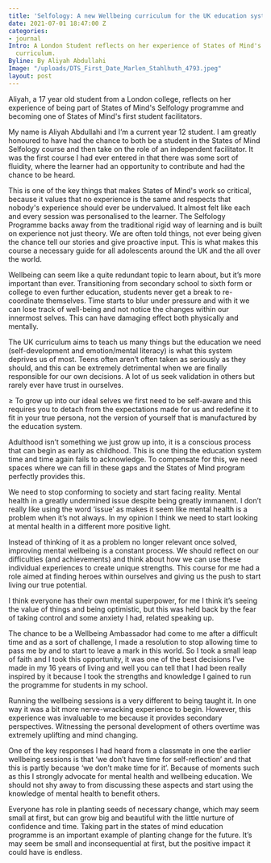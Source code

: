 ```yaml
---
title: 'Selfology: A new Wellbeing curriculum for the UK education system'
date: 2021-07-01 18:47:00 Z
categories:
- journal
Intro: A London Student reflects on her experience of States of Mind's new Selfology
  curriculum.
Byline: By Aliyah Abdullahi
Image: "/uploads/DTS_First_Date_Marlen_Stahlhuth_4793.jpeg"
layout: post
---
```


Aliyah, a 17 year old student from a London college, reflects on her experience of being part of States of Mind's Selfology programme and becoming one of States of Mind's first student facilitators.

My name is Aliyah Abdullahi and I’m a current year 12 student. I am greatly honoured to have had the chance to both be a student in the States of Mind Selfology course and then take on the role of an independent facilitator. It was the first course I had ever entered in that there was some sort of fluidity, where the learner had an opportunity to contribute and had the chance to be heard.

This is one of the key things that makes States of Mind's work so critical, because it values that no experience is the same and respects that nobody's experience should ever be undervalued. It almost felt like each and every session was personalised to the learner. The Selfology Programme backs away from the traditional rigid way of learning and is built on experience not just theory. We are often told things, not ever being given the chance tell our stories and give proactive input. This is what makes this course a necessary guide for all adolescents around the UK and the all over the world.

Wellbeing can seem like a quite redundant topic to learn about, but it’s more important than ever. Transitioning from secondary school to sixth form or college to even further education, students never get a break to re-coordinate themselves. Time starts to blur under pressure and with it we can lose track of well-being and not notice the changes within our innermost selves. This can have damaging effect both physically and mentally.

The UK curriculum aims to teach us many things but the education we need (self-development and emotion/mental literacy) is what this system deprives us of most. Teens often aren’t often taken as seriously as they should, and this can be extremely detrimental when we are finally responsible for our own decisions. A lot of us seek validation in others but rarely ever have trust in ourselves.

≥ To grow up into our ideal selves we first need to be self-aware and this requires you to detach from the expectations made for us and redefine it to fit in your true persona, not the version of yourself that is manufactured by the education system.

Adulthood isn’t something we just grow up into, it is a conscious process that can begin as early as childhood. This is one thing the education system time and time again fails to acknowledge. To compensate for this, we need spaces where we can fill in these gaps and the States of Mind program perfectly provides this.

We need to stop conforming to society and start facing reality. Mental health in a greatly undermined issue despite being greatly immanent. I don’t really like using the word ‘issue’ as makes it seem like mental health is a problem when it’s not always. In my opinion I think we need to start looking at mental health in a different more positive light.

Instead of thinking of it as a problem no longer relevant once solved, improving mental wellbeing is a constant process. We should reflect on our difficulties (and achievements) and think about how we can use these individual experiences to create unique strengths. This course for me had a role aimed at finding heroes within ourselves and giving us the push to start living our true potential.

I think everyone has their own mental superpower, for me I think it’s seeing the value of things and being optimistic, but this was held back by the fear of taking control and some anxiety I had, related speaking up.

The chance to be a Wellbeing Ambassador had come to me after a difficult time and as a sort of challenge, I made a resolution to stop allowing time to pass me by and to start to leave a mark in this world. So I took a small leap of faith and I took this opportunity, it was one of the best decisions I’ve made in my 16 years of living and well you can tell that I had been really inspired by it because I took the strengths and knowledge I gained to run the programme for students in my school.

Running the wellbeing sessions is a very different to being taught it. In one way it was a bit more nerve-wracking experience to begin. However, this experience was invaluable to me because it provides secondary perspectives. Witnessing the personal development of others overtime was extremely uplifting and mind changing.

One of the key responses I had heard from a classmate in one the earlier wellbeing sessions is that ‘we don’t have time for self-reflection’ and that this is partly because ‘we don’t make time for it’. Because of moments such as this I strongly advocate for mental health and wellbeing education. We should not shy away to from discussing these aspects and start using the knowledge of mental health to benefit others.

Everyone has role in planting seeds of necessary change, which may seem small at first, but can grow big and beautiful with the little nurture of confidence and time. Taking part in the states of mind education programme is an important example of planting change for the future. It’s may seem be small and inconsequential at first, but the positive impact it could have is endless.